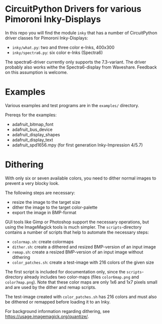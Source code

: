 CircuitPython Drivers for various Pimoroni Inky-Displays
========================================================

In this repo you will find the module `inky` that has a number of
CircuitPython driver classes for Pimoroni Inky-Displays:

  - `inky/what.py`: two and three color e-Inks, 400x300
  - `inky/spectra6.py`: six color e-Inks (Spectra6)

The spectra6-driver currently only supports the 7.3-variant.
The driver probably also works withe the Spectra6-display from
Waveshare. Feedback on this assumption is welcome.


Examples
========

Various examples and test programs are in the `examples/` directory.

Prereqs for the examples:

  - adafruit_bitmap_font
  - adafruit_bus_device
  - adafruit_display_shapes
  - adafruit_display_text
  - adafruit_spd1656.mpy (for first generation Inky-Impression 4/5.7)


Dithering
=========

With only six or seven available colors, you need to dither normal
images to prevent a very blocky look.

The following steps are necessary:

  - resize the image to the target size
  - dither the image to the target color-palette
  - export the image in BMP-format

GUI tools like Gimp or Photoshop support the necessary operations, but
using the ImageMagick tools is much simpler. The `scripts`-directory
contains a number of scripts that help to automate the necessary
steps:

  - `colormap.sh`: create colormaps
  - `dither.sh`: create a dithered and resized BMP-version of an input image
  - `remap.sh`:  create a resized BMP-version of an input image without dithering
  - `color_patches.sh`: create a test-image with 216 colors of the given size

The first script is included for documentation only, since the
`scripts`-directory already includes two color-maps (files
`color6map.png` and `color7map.png`).  Note that these color maps are
only 1x6 and 1x7 pixels small and are used by the dither and remap scripts.

The test-image created with `color_patches.sh` has 216 colors and must
also be dithered or remapped before loading it to an Inky.

For background information regarding dithering, see
<https://usage.imagemagick.org/quantize/>.
